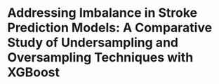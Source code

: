 # Addressing Imbalance in Stroke Prediction Models: A Comparative Study of Undersampling and Oversampling Techniques with XGBoost
